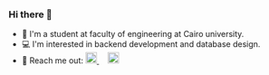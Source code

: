 ### Hi there 👋

<!--
**MohamedAdel5/MohamedAdel5** is a ✨ _special_ ✨ repository because its `README.md` (this file) appears on your GitHub profile.

Here are some ideas to get you started:

- 🔭 I’m currently working on ...
- 🌱 I’m currently learning ...
- 👯 I’m looking to collaborate on ...
- 🤔 I’m looking for help with ...
- 💬 Ask me about ...
- 📫 How to reach me: ...
- 😄 Pronouns: ...
- ⚡ Fun fact: ...
-->
- 📖 I'm a student at faculty of engineering at Cairo university.
- 💻 I'm interested in backend development and database design.
- 💬 Reach me out: 
  <a href="https://www.linkedin.com/in/mohamed-adel-973621135/"> <img width="20px" src="https://image.flaticon.com/icons/svg/2111/2111465.svg"/> </a> &nbsp; &nbsp;
  <a href="mailto:mouhammedadel1999@gmail.com"> <img width="20px" src="https://image.flaticon.com/icons/svg/732/732200.svg" /> </a>
